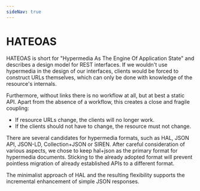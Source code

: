 ```yaml
---
sideNav: true
---
```


# HATEOAS

HATEOAS is short for "Hypermedia As The Engine Of Application State" and describes a design model for REST interfaces.
If we wouldn't use hypermedia in the design of our interfaces, clients would be forced to construct URLs themselves, 
which can only be done with knowledge of the resource's internals.

Furthermore, without links there is no workflow at all, but at best a static API. Apart from the absence of a workflow, 
this creates a close and fragile coupling:
* If resource URLs change, the clients will no longer work.
* If the clients should not have to change, the resource must not change.

There are several candidates for hypermedia formats, such as HAL, JSON API, JSON-LD, Collection+JSON or SIREN.
After careful consideration of various aspects, we chose to keep hal+json as the primary format for hypermedia 
documents. Sticking to the already adopted format will prevent pointless migration of already established APIs to a 
different format.

The minimalist approach of HAL and the resulting flexibility supports the incremental enhancement of simple JSON 
responses.
